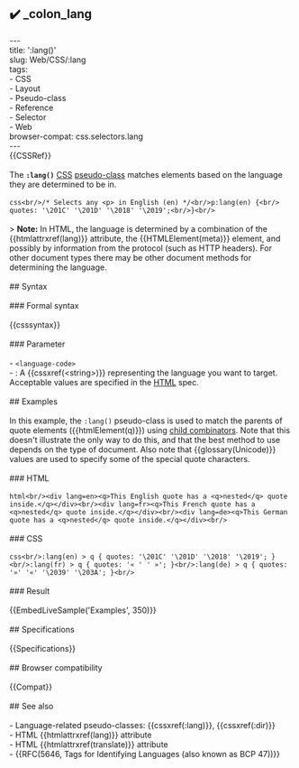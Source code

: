 ## ✔️ _colon_lang 
 ---<br/>title: ':lang()'<br/>slug: Web/CSS/:lang<br/>tags:<br/>  - CSS<br/>  - Layout<br/>  - Pseudo-class<br/>  - Reference<br/>  - Selector<br/>  - Web<br/>browser-compat: css.selectors.lang<br/>---<br/>{{CSSRef}}<br/><br/>The **`:lang()`** [CSS](/en-US/docs/Web/CSS) [pseudo-class](/en-US/docs/Web/CSS/Pseudo-classes) matches elements based on the language they are determined to be in.<br/><br/>```css<br/>/* Selects any <p> in English (en) */<br/>p:lang(en) {<br/>  quotes: '\201C' '\201D' '\2018' '\2019';<br/>}<br/>```<br/><br/>> **Note:** In HTML, the language is determined by a combination of the {{htmlattrxref(lang)}} attribute, the {{HTMLElement(meta)}} element, and possibly by information from the protocol (such as HTTP headers). For other document types there may be other document methods for determining the language.<br/><br/>## Syntax<br/><br/>### Formal syntax<br/><br/>{{csssyntax}}<br/><br/>### Parameter<br/><br/>- `<language-code>`<br/>  - : A {{cssxref(&lt;string&gt;)}} representing the language you want to target. Acceptable values are specified in the [HTML](/en-US/docs/Web/HTML) spec.<br/><br/>## Examples<br/><br/>In this example, the `:lang()` pseudo-class is used to match the parents of quote elements ({{htmlElement(q)}}) using [child combinators](/en-US/docs/Web/CSS/Child_combinator). Note that this doesn't illustrate the only way to do this, and that the best method to use depends on the type of document. Also note that {{glossary(Unicode)}} values are used to specify some of the special quote characters.<br/><br/>### HTML<br/><br/>```html<br/><div lang=en><q>This English quote has a <q>nested</q> quote inside.</q></div><br/><div lang=fr><q>This French quote has a <q>nested</q> quote inside.</q></div><br/><div lang=de><q>This German quote has a <q>nested</q> quote inside.</q></div><br/>```<br/><br/>### CSS<br/><br/>```css<br/>:lang(en) > q { quotes: '\201C' '\201D' '\2018' '\2019'; }<br/>:lang(fr) > q { quotes: '« ' ' »'; }<br/>:lang(de) > q { quotes: '»' '«' '\2039' '\203A'; }<br/>```<br/><br/>### Result<br/><br/>{{EmbedLiveSample('Examples', 350)}}<br/><br/>## Specifications<br/><br/>{{Specifications}}<br/><br/>## Browser compatibility<br/><br/>{{Compat}}<br/><br/>## See also<br/><br/>- Language-related pseudo-classes: {{cssxref(:lang)}}, {{cssxref(:dir)}}<br/>- HTML {{htmlattrxref(lang)}} attribute<br/>- HTML {{htmlattrxref(translate)}} attribute<br/>- {{RFC(5646, Tags for Identifying Languages (also known as BCP 47))}}<br/>